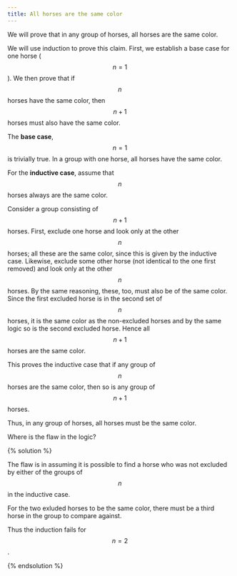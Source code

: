 ```yaml
---
title: All horses are the same color
---
```


We will prove that in any group of horses, all horses are the same color.

We will use induction to prove this claim.
First, we establish a base case for one horse ($$ n = 1 $$).
We then prove that if $$ n $$ horses have the same color, then $$ n+1 $$ horses must also have the same color.

The **base case**,  $$ n=1 $$  is trivially true. In a group with
one horse, all horses have the same color.

For the **inductive case**, assume that $$ n $$ horses always are the same color.

Consider a group consisting of $$ n+1 $$ horses.
First, exclude one horse and look only at the other $$ n $$
horses; all these are the same color, since this is given by the inductive case.
Likewise, exclude some other horse (not identical to the one first removed) and look only at the other $$ n $$
horses. By the same reasoning, these, too, must also be of the same color.
Since the first excluded horse is in the second set of $$ n $$ horses, it is the same color as the non-excluded horses and
by the same logic so is the second excluded horse.
Hence all $$ n + 1 $$ horses are the
same color.

This proves the inductive case that if any group of $$ n $$ horses are the
same color, then so is any group of $$ n+1 $$ horses.

Thus, in any group of horses, all horses must be the same color.

Where is the flaw in the logic?

{% solution %}

The flaw is in assuming it is possible to find a horse who was not excluded by either of the groups of $$ n $$ in the inductive case.

For the two exluded horses to be the same color, there must be a third horse
in the group to compare against.

Thus the induction fails for $$ n=2 $$.

{% endsolution %}
